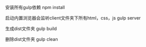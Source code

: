 安装所有gulp依赖 
npm install

启动内置浏览器会监听client文件夹下所有html，css，js
gulp server

生成dist文件夹
gulp build

删除dist文件夹
gulp clean

